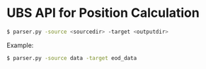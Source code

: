 # UBS API for Position Calculation

```bash
$ parser.py -source <sourcedir> -target <outputdir>
```

Example:

```bash
$ parser.py -source data -target eod_data
```